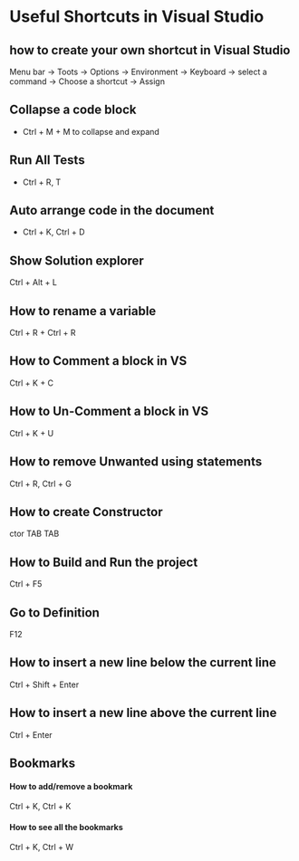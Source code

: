 # Useful Shortcuts in Visual Studio

## how to create your own shortcut in Visual Studio

Menu bar -> Toots -> Options -> Environment -> Keyboard -> select a command -> Choose a shortcut -> Assign

## Collapse a code block

- Ctrl + M + M to collapse and expand

## Run All Tests

- Ctrl + R, T

## Auto arrange code in the document

- Ctrl + K, Ctrl + D

## Show Solution explorer

Ctrl + Alt + L

## How to rename a variable 

Ctrl + R + Ctrl + R

## How to Comment a block in VS

Ctrl + K + C

## How to Un-Comment a block in VS

Ctrl + K + U

## How to remove Unwanted using statements

Ctrl + R, Ctrl + G

## How to create Constructor

ctor TAB TAB

## How to Build and Run the project 

Ctrl + F5

## Go to Definition

F12

## How to insert a new line below the current line

Ctrl + Shift + Enter

## How to insert a new line above the current line

Ctrl + Enter

## Bookmarks

#### How to add/remove a bookmark

Ctrl + K, Ctrl + K

#### How to see all the bookmarks

Ctrl + K, Ctrl + W

